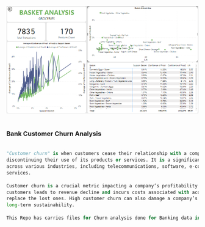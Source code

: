 <div align="center">
    <img src ="https://github.com/kdaxh/Basket-Analysis/blob/32fe91661bc305419635cc4ed2e259d29f48e60d/Screenshot.png" />  
    
</div>
<br>
<h3>Bank Customer Churn Analysis</h3>

```python

"Customer churn" is when customers cease their relationship with a company or business, typically by
discontinuing their use of its products or services. It is a significant concern for businesses
across various industries, including telecommunications, software, e-commerce, and subscription-based
services.

Customer churn is a crucial metric impacting a company’s profitability and growth. Losing existing
customers leads to revenue decline and incurs costs associated with acquiring new customers to
replace the lost ones. High customer churn can also damage a company’s reputation and hinder its
long-term sustainability.

This Repo has carries files for Churn analysis done for Banking data in Power BI.

